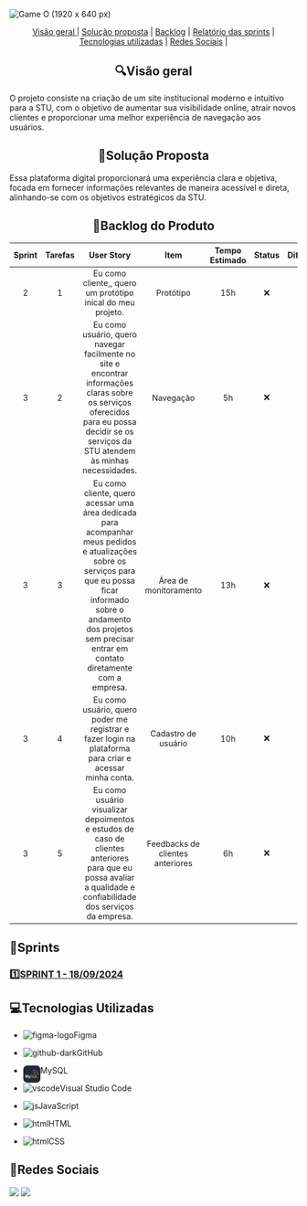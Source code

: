 <span id="topo">
    
![Game O (1920 x 640 px)](https://github.com/user-attachments/assets/08706873-7d3f-4215-b510-583c7f314b74)

<p align="center"> <a href="#visao"> Visão geral </a> | <a href="#solucao">Solução proposta</a> | <a href="#backlog">Backlog</a> | <a href="#sprint">Relatório das sprints</a> | <a href="#tecnologia">Tecnologias utilizadas</a> | <a href="#redes">Redes Sociais</a> | </p> <span id="visao"> <h2 align="center"> 🔍Visão geral </h2>
O projeto consiste na criação de um site institucional moderno e intuitivo para a STU, com o objetivo de aumentar sua visibilidade online, atrair novos clientes e proporcionar uma melhor experiência de navegação aos usuários.

<span id="solucao"> <h2 align="center">🎯Solução Proposta </h2>
Essa plataforma digital proporcionará uma experiência clara e objetiva, focada em fornecer informações relevantes de maneira acessível e direta, alinhando-se com os objetivos estratégicos da STU.

</p>
<span id="backlog">

<h2 align="center">📃Backlog do Produto </h2>

| Sprint | Tarefas |  User Story   | Item |  Tempo Estimado   | Status   | Dificuldade | 
| :----: | :----: | :----: | :----: | :----: | :----: | :----: |
| 2 | 1 | Eu como cliente,, quero um protótipo inical do meu projeto. | Protótipo | 15h | ❌ | 5 |
| 3 | 2 | Eu como usuário, quero navegar facilmente no site e encontrar informações claras sobre os serviços oferecidos para eu possa decidir se os serviços da STU atendem às minhas necessidades. | Navegação | 5h | ❌ | 1 |
| 3 | 3 | Eu como cliente, quero acessar uma área dedicada para acompanhar meus pedidos e atualizações sobre os serviços para que eu possa ficar informado sobre o andamento dos projetos sem precisar entrar em contato diretamente com a empresa. | Área de monitoramento | 13h | ❌ | 4 |
| 3 | 4 | Eu como usuário, quero poder me registrar e fazer login na plataforma para criar e acessar minha conta. | Cadastro de usuário | 10h | ❌ | 3 |
| 3 | 5 | Eu como usuário visualizar depoimentos e estudos de caso de clientes anteriores para que eu possa avaliar a qualidade e confiabilidade dos serviços da empresa. | Feedbacks de clientes anteriores | 6h | ❌ | 2 |

</span>

<span id="sprint">
    
## 🧷Sprints


 
 ### <a href="./Relatórios/Sprint 1.md">1️⃣SPRINT 1 - 18/09/2024</a>


<span id="tecnologia">
    
<h2 aling="center"> 💻Tecnologias Utilizadas</h2>




* <p>
       <img align="left" title="figma-logo" height="30px" src="https://user-images.githubusercontent.com/76211125/227502784-c94d5e2d-2e39-449b-ba85-053b9106b979.png"/>  Figma 
 </p>

 * <p>
      <img align="left" title="github-dark" height="30px" src="https://user-images.githubusercontent.com/76211125/227561942-1503fb74-eb8e-41d1-936e-bf22bc2d70eb.png#gh-dark-mode-only"/>
     GitHub 
 </p>

 * <p>
    <img align="left" title="sql" height="30px" src="https://github.com/tandpfun/skill-icons/raw/main/icons/MySQL-Dark.svg"/>
   MySQL 
 </p>


 * <p>
   <img align="left" title="vscode" height="30px" src="https://user-images.githubusercontent.com/76211125/227505063-5839c5e0-9524-41ff-9d24-ce6cbaf217a6.png"/>
   Visual Studio Code 
 </p>
 
* <p>
   <img align="left" title="js" height="30px" src="https://github.com/user-attachments/assets/f62742f1-4d23-4ffd-9c06-0bf736e08861"/>
   JavaScript 
 </p>

 * <p>
   <img align="left" title="html" height="30px" src="https://github.com/user-attachments/assets/26dccb82-f0cf-477e-a96c-06725ce9210d"/>
   HTML 
 </p>

 * <p>
   <img align="left" title="html" height="30px" src="https://github.com/user-attachments/assets/68fcc784-67a1-47c3-bb9a-32b9c29ea5aa"/>
   CSS 
 </p>

 ## 🛜Redes Sociais
<span id="redes" width="100%" height="auto">



[<img src="https://img.shields.io/badge/GitHub-100000?style=for-the-badge&logo=github&logoColor=white">](https://github.com/Subinoonibus) [<img src="https://img.shields.io/badge/LinkedIn-0077B5?style=for-the-badge&logo=linkedin&logoColor=white">](https://www.linkedin.com/in/vin%C3%ADcius-henrique-souza-4085b1226/)

